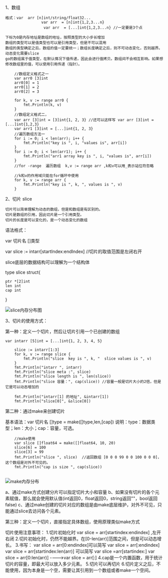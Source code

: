 1、数组
```
格式：var  arr [n]int/string/float32...
                var arr  = [n]int{1,2,3...n}
                 var arr  = [...]int{1,2,3...n} //一定要是3个点 
```

```
下标为0是内存地址是数组的地址，按照类型的大小步长增加
数组的类型可以是值类型也可以是引用类型，但是不可以混用
数组的类型确定之后，数组的值一定要统一；数组长度确定之后，则不可动态变化，否则越界。动态变化需要slice
go的数组属于值类型，在默认情况下值传递，因此会进行值拷贝。数组间不会相互影响。如果想修改数组里的值，可以使用引用传递（指针）。

	//数组定义格式之一
	var arr0 [3]int
	arr0[0] = 1
	arr0[1] = 2
	arr0[2] = 3

	for k, v := range arr0 {
		fmt.Println(k, v)
	}
	//数组定义格式二，
	var arr [3]int = [3]int{1, 2, 3} //还可以这样写 var arr [3]int = [...]int{1,2,3}
	var arr1 [3]int = [...]int{1, 2, 3}
	//遍历数组方法一
	for i := 0; i < len(arr); i++ {
		fmt.Println("key is ", i, "values is", arr[i])
	}
	for i := 0; i < len(arr1); i++ {
		fmt.Println("arr1 array key is ", i, "values is", arr[i])
	}
	//for -range  遍历数组  k,v := range arr ,k和v可以用_表示站位符忽略

	//k和v的作用域只能在for循环中使用
	for k, v := range arr {
		fmt.Println("key is ", k, ", values is ", v)
	}
```
2、切片 slice
```
切片可以简单理解为动态的数组，但是和数组是有区别的。
切片是数组的引用，因此切片是一个引用类型。
切片的长度是可以变化的，是一个动态变化的数组
````
语法格式： 

var 切片名 []类型  

var slice := intarr[startIndex:endIndex]  //切片的取值范围是左闭右开

slice底层的数据结构可以理解为一个结构体

type slice struct{

	ptr *[2]int
	len int
	cap int
}

![slice内存分布图](https://github.com/goldbridge18/imagefile/blob/master/goimage/2020-06-11%2023-27-14%E5%B1%8F%E5%B9%95%E6%88%AA%E5%9B%BE.png)

3、切片的使用方式：

第一种：定义一个切片，然后让切片引用一个已创建的数组
```
var intarr [5]int = [...]int{1, 2, 3, 4, 5}

	slice := intarr[1:3]
	for k, v := range slice {
		fmt.Println("slice  key is ", k, "  slice values is ", v)
	}
	fmt.Println("intarr ", intarr)
	fmt.Println("slice meta :", slice)
	fmt.Println("slice length is ", len(slice))
	fmt.Println("slice 容量：", cap(slice)) //容量一般是切片大小的2倍，但是它是可以动态增加的

	fmt.Println("intarr[1] 的地址", &intarr[1])
	fmt.Println("slice[0]", &slice[0])
```

第二种：通过make来创建切片

基本语法：var 切片名 []type = make([]type,len,[cap])
说明：type：数据类型；len：大小；cap：容量，可选。

```
	//make使用
	var slice []float64 = make([]float64, 10, 20)
	slice[6] = 100
	slice[3] = 99
	fmt.Println("slice ", slice)  //返回数组 [0 0 0 99 0 0 100 0 0 0]，这个数组是对外不可见的。
	fmt.Println("cap is size ", cap(slice))


```

![make内存分布](https://github.com/goldbridge18/imagefile/blob/master/goimage/2020-06-11%2023-49-09%E5%B1%8F%E5%B9%95%E6%88%AA%E5%9B%BE.png)


a、通过make方式创建分片可以指定切片大小和容量
b、如果没有切片的各个元素赋值，那么就会使用默认值(int返回0，float返回0，string返回""，bool返回false)
c、通过make创建的切片对应的数组是由make底层维护，对外不可见，只能通过slice去访问各个元素。

第三种：定义一个切片，直接指定具体数组，使用原理类似make方式


切片使用注意事项：
	1.切片初始化时 var slice = arr[startindex:endindex] ,左开右闭
	2.切片初始化时，仍然不能越界。在[0-len(arr)]范围之间，但是可以动态增长。
	3.书写：
				var slice = arr[0:endindex]可以简写 var slice = arr[:endindex]
				var slice = arr[startindex:len(arr)] 可以简写 var slice =arr[startindex:]
				var slice = arr[0:len(arr)] ---->var slice = arr[:]
	4.cap是一个内置函数，用于统计切片的容量，即最大可以放入多少元素。
	5.切片可以再切片
	6.切片定义之后，不能使用，因为本身是一个空，需要让其引用到一个数组或者make一个空间。